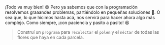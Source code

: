 <gs-attire attire-url="https://raw.githubusercontent.com/MumukiProject/mumuki-guia-gobstones-practica-repeticion-simple-kids/master/assets/attires/config.json"> </gs-attire> <gs-toolbox toolbox-url="https://raw.githubusercontent.com/MumukiProject/mumuki-guia-gobstones-practica-repeticion-simple-kids/master/assets/toolbox_1553783444661.xml"></gs-toolbox>

¡Todo va muy bien! :smiley: Pero ya sabemos que con la programación resolvemos graaandes problemas, partiéndolo en pequeñas soluciones :wrench:. O sea que, lo que hicimos hasta acá, nos servirá para hacer ahora algo más complejo. Como siempre, ¡con paciencia y pasito a pasito! :satisfied:

> Construí un `programa` para `recolectar` el `polen` y el `néctar` de todas las flores que haya en cada parcela. 
